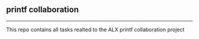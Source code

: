 ## printf collaboration

***

This repo contains all tasks realted to the ALX printf collaboration project
